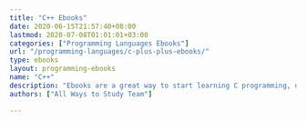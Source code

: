 ```yaml
---
title: "C++ Ebooks"
date: 2020-06-15T21:57:40+08:00
lastmod: 2020-07-08T01:01:01+03:00
categories: ["Programming Languages Ebooks"]
url: "/programming-languages/c-plus-plus-ebooks/"
type: ebooks
layout: programming-ebooks
name: "C++"
description: "Ebooks are a great way to start learning C programming, download and read your ebooks for C++ on any device, free & paid versions are both available."
authors: ["All Ways to Study Team"]

---
```


